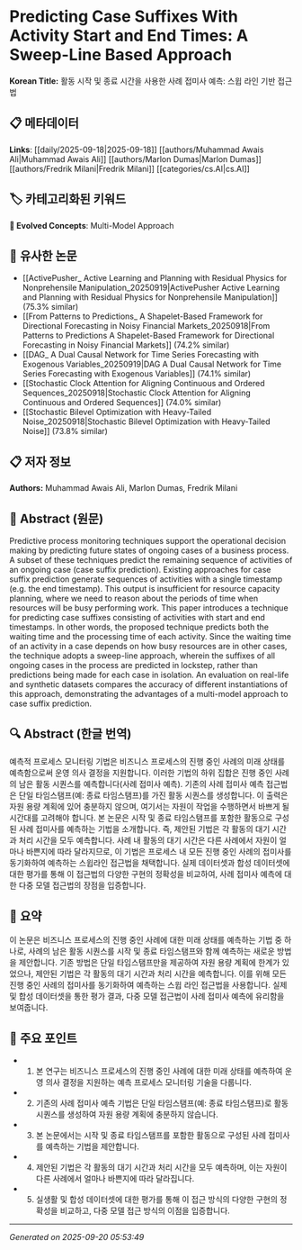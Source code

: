 # Predicting Case Suffixes With Activity Start and End Times: A Sweep-Line Based Approach

**Korean Title:** 활동 시작 및 종료 시간을 사용한 사례 접미사 예측: 스윕 라인 기반 접근법

## 📋 메타데이터

**Links**: [[daily/2025-09-18|2025-09-18]] [[authors/Muhammad Awais Ali|Muhammad Awais Ali]] [[authors/Marlon Dumas|Marlon Dumas]] [[authors/Fredrik Milani|Fredrik Milani]] [[categories/cs.AI|cs.AI]]

## 🏷️ 카테고리화된 키워드
**🚀 Evolved Concepts**: Multi-Model Approach

## 🔗 유사한 논문
- [[ActivePusher_ Active Learning and Planning with Residual Physics for Nonprehensile Manipulation_20250919|ActivePusher Active Learning and Planning with Residual Physics for Nonprehensile Manipulation]] (75.3% similar)
- [[From Patterns to Predictions_ A Shapelet-Based Framework for Directional Forecasting in Noisy Financial Markets_20250918|From Patterns to Predictions A Shapelet-Based Framework for Directional Forecasting in Noisy Financial Markets]] (74.2% similar)
- [[DAG_ A Dual Causal Network for Time Series Forecasting with Exogenous Variables_20250919|DAG A Dual Causal Network for Time Series Forecasting with Exogenous Variables]] (74.1% similar)
- [[Stochastic Clock Attention for Aligning Continuous and Ordered Sequences_20250918|Stochastic Clock Attention for Aligning Continuous and Ordered Sequences]] (74.0% similar)
- [[Stochastic Bilevel Optimization with Heavy-Tailed Noise_20250918|Stochastic Bilevel Optimization with Heavy-Tailed Noise]] (73.8% similar)

## 📋 저자 정보

**Authors:** Muhammad Awais Ali, Marlon Dumas, Fredrik Milani

## 📄 Abstract (원문)

Predictive process monitoring techniques support the operational decision
making by predicting future states of ongoing cases of a business process. A
subset of these techniques predict the remaining sequence of activities of an
ongoing case (case suffix prediction). Existing approaches for case suffix
prediction generate sequences of activities with a single timestamp (e.g. the
end timestamp). This output is insufficient for resource capacity planning,
where we need to reason about the periods of time when resources will be busy
performing work. This paper introduces a technique for predicting case suffixes
consisting of activities with start and end timestamps. In other words, the
proposed technique predicts both the waiting time and the processing time of
each activity. Since the waiting time of an activity in a case depends on how
busy resources are in other cases, the technique adopts a sweep-line approach,
wherein the suffixes of all ongoing cases in the process are predicted in
lockstep, rather than predictions being made for each case in isolation. An
evaluation on real-life and synthetic datasets compares the accuracy of
different instantiations of this approach, demonstrating the advantages of a
multi-model approach to case suffix prediction.

## 🔍 Abstract (한글 번역)

예측적 프로세스 모니터링 기법은 비즈니스 프로세스의 진행 중인 사례의 미래 상태를 예측함으로써 운영 의사 결정을 지원합니다. 이러한 기법의 하위 집합은 진행 중인 사례의 남은 활동 시퀀스를 예측합니다(사례 접미사 예측). 기존의 사례 접미사 예측 접근법은 단일 타임스탬프(예: 종료 타임스탬프)를 가진 활동 시퀀스를 생성합니다. 이 출력은 자원 용량 계획에 있어 충분하지 않으며, 여기서는 자원이 작업을 수행하면서 바쁘게 될 시간대를 고려해야 합니다. 본 논문은 시작 및 종료 타임스탬프를 포함한 활동으로 구성된 사례 접미사를 예측하는 기법을 소개합니다. 즉, 제안된 기법은 각 활동의 대기 시간과 처리 시간을 모두 예측합니다. 사례 내 활동의 대기 시간은 다른 사례에서 자원이 얼마나 바쁜지에 따라 달라지므로, 이 기법은 프로세스 내 모든 진행 중인 사례의 접미사를 동기화하여 예측하는 스윕라인 접근법을 채택합니다. 실제 데이터셋과 합성 데이터셋에 대한 평가를 통해 이 접근법의 다양한 구현의 정확성을 비교하여, 사례 접미사 예측에 대한 다중 모델 접근법의 장점을 입증합니다.

## 📝 요약

이 논문은 비즈니스 프로세스의 진행 중인 사례에 대한 미래 상태를 예측하는 기법 중 하나로, 사례의 남은 활동 시퀀스를 시작 및 종료 타임스탬프와 함께 예측하는 새로운 방법을 제안합니다. 기존 방법은 단일 타임스탬프만을 제공하여 자원 용량 계획에 한계가 있었으나, 제안된 기법은 각 활동의 대기 시간과 처리 시간을 예측합니다. 이를 위해 모든 진행 중인 사례의 접미사를 동기화하여 예측하는 스윕 라인 접근법을 사용합니다. 실제 및 합성 데이터셋을 통한 평가 결과, 다중 모델 접근법이 사례 접미사 예측에 유리함을 보여줍니다.

## 🎯 주요 포인트

- 1. 본 연구는 비즈니스 프로세스의 진행 중인 사례에 대한 미래 상태를 예측하여 운영 의사 결정을 지원하는 예측 프로세스 모니터링 기술을 다룹니다.

- 2. 기존의 사례 접미사 예측 기법은 단일 타임스탬프(예: 종료 타임스탬프)로 활동 시퀀스를 생성하여 자원 용량 계획에 충분하지 않습니다.

- 3. 본 논문에서는 시작 및 종료 타임스탬프를 포함한 활동으로 구성된 사례 접미사를 예측하는 기법을 제안합니다.

- 4. 제안된 기법은 각 활동의 대기 시간과 처리 시간을 모두 예측하며, 이는 자원이 다른 사례에서 얼마나 바쁜지에 따라 달라집니다.

- 5. 실생활 및 합성 데이터셋에 대한 평가를 통해 이 접근 방식의 다양한 구현의 정확성을 비교하고, 다중 모델 접근 방식의 이점을 입증합니다.

---

*Generated on 2025-09-20 05:53:49*